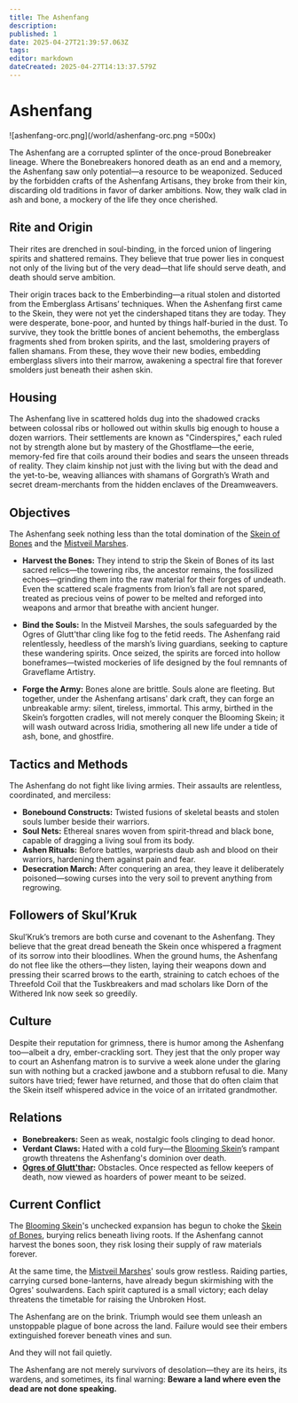 ```yaml
---
title: The Ashenfang
description: 
published: 1
date: 2025-04-27T21:39:57.063Z
tags: 
editor: markdown
dateCreated: 2025-04-27T14:13:37.579Z
---
```


# Ashenfang

![ashenfang-orc.png](/world/ashenfang-orc.png =500x)

The Ashenfang are a corrupted splinter of the once-proud Bonebreaker lineage. Where the Bonebreakers honored death as an end and a memory, the Ashenfang saw only potential—a resource to be weaponized. Seduced by the forbidden crafts of the Ashenfang Artisans, they broke from their kin, discarding old traditions in favor of darker ambitions. Now, they walk clad in ash and bone, a mockery of the life they once cherished.

## Rite and Origin
Their rites are drenched in soul-binding, in the forced union of lingering spirits and shattered remains. They believe that true power lies in conquest not only of the living but of the very dead—that life should serve death, and death should serve ambition.

Their origin traces back to the Emberbinding—a ritual stolen and distorted from the Emberglass Artisans’ techniques. When the Ashenfang first came to the Skein, they were not yet the cindershaped titans they are today. They were desperate, bone-poor, and hunted by things half-buried in the dust. To survive, they took the brittle bones of ancient behemoths, the emberglass fragments shed from broken spirits, and the last, smoldering prayers of fallen shamans. From these, they wove their new bodies, embedding emberglass slivers into their marrow, awakening a spectral fire that forever smolders just beneath their ashen skin.

## Housing
The Ashenfang live in scattered holds dug into the shadowed cracks between colossal ribs or hollowed out within skulls big enough to house a dozen warriors. Their settlements are known as "Cinderspires," each ruled not by strength alone but by mastery of the Ghostflame—the eerie, memory-fed fire that coils around their bodies and sears the unseen threads of reality. They claim kinship not just with the living but with the dead and the yet-to-be, weaving alliances with shamans of Gorgrath’s Wrath and secret dream-merchants from the hidden enclaves of the Dreamweavers.


## Objectives
The Ashenfang seek nothing less than the total domination of the [Skein of Bones](/geography/region/skein-of-bones.md) and the [Mistveil Marshes](/geography/region/mistveil-marshes.md).

- **Harvest the Bones:** They intend to strip the Skein of Bones of its last sacred relics—the towering ribs, the ancestor remains, the fossilized echoes—grinding them into the raw material for their forges of undeath. Even the scattered scale fragments from Irion’s fall are not spared, treated as precious veins of power to be melted and reforged into weapons and armor that breathe with ancient hunger.

- **Bind the Souls:** In the Mistveil Marshes, the souls safeguarded by the Ogres of Glutt'thar cling like fog to the fetid reeds. The Ashenfang raid relentlessly, heedless of the marsh’s living guardians, seeking to capture these wandering spirits. Once seized, the spirits are forced into hollow boneframes—twisted mockeries of life designed by the foul remnants of Graveflame Artistry.

- **Forge the Army:** Bones alone are brittle. Souls alone are fleeting. But together, under the Ashenfang artisans' dark craft, they can forge an unbreakable army: silent, tireless, immortal. This army, birthed in the Skein’s forgotten cradles, will not merely conquer the Blooming Skein; it will wash outward across Iridia, smothering all new life under a tide of ash, bone, and ghostfire.

## Tactics and Methods

The Ashenfang do not fight like living armies. Their assaults are relentless, coordinated, and merciless:
- **Bonebound Constructs:** Twisted fusions of skeletal beasts and stolen souls lumber beside their warriors.
- **Soul Nets:** Ethereal snares woven from spirit-thread and black bone, capable of dragging a living soul from its body.
- **Ashen Rituals:** Before battles, warpriests daub ash and blood on their warriors, hardening them against pain and fear.
- **Desecration March:** After conquering an area, they leave it deliberately poisoned—sowing curses into the very soil to prevent anything from regrowing.

## Followers of Skul’Kruk
Skul’Kruk’s tremors are both curse and covenant to the Ashenfang. They believe that the great dread beneath the Skein once whispered a fragment of its sorrow into their bloodlines. When the ground hums, the Ashenfang do not flee like the others—they listen, laying their weapons down and pressing their scarred brows to the earth, straining to catch echoes of the Threefold Coil that the Tuskbreakers and mad scholars like Dorn of the Withered Ink now seek so greedily.

## Culture
Despite their reputation for grimness, there is humor among the Ashenfang too—albeit a dry, ember-crackling sort. They jest that the only proper way to court an Ashenfang matron is to survive a week alone under the glaring sun with nothing but a cracked jawbone and a stubborn refusal to die. Many suitors have tried; fewer have returned, and those that do often claim that the Skein itself whispered advice in the voice of an irritated grandmother.

## Relations

- **Bonebreakers:** Seen as weak, nostalgic fools clinging to dead honor.
- **Verdant Claws:** Hated with a cold fury—the [Blooming Skein](/geography/region/blooming-skein.md)’s rampant growth threatens the Ashenfang's dominion over death.
- **[Ogres of Glutt'thar](/structure/society/ogres-of-glutt-thar.md):** Obstacles. Once respected as fellow keepers of death, now viewed as hoarders of power meant to be seized.


## Current Conflict
The [Blooming Skein](/geography/region/blooming-skein.md)'s unchecked expansion has begun to choke the [Skein of Bones](/geography/region/skein-of-bones.md), burying relics beneath living roots. If the Ashenfang cannot harvest the bones soon, they risk losing their supply of raw materials forever.

At the same time, the [Mistveil Marshes](/geography/region/mistveil-marshes.md)' souls grow restless. Raiding parties, carrying cursed bone-lanterns, have already begun skirmishing with the Ogres' soulwardens. Each spirit captured is a small victory; each delay threatens the timetable for raising the Unbroken Host.

The Ashenfang are on the brink. Triumph would see them unleash an unstoppable plague of bone across the land. Failure would see their embers extinguished forever beneath vines and sun.

And they will not fail quietly.

The Ashenfang are not merely survivors of desolation—they are its heirs, its wardens, and sometimes, its final warning: **Beware a land where even the dead are not done speaking.**
